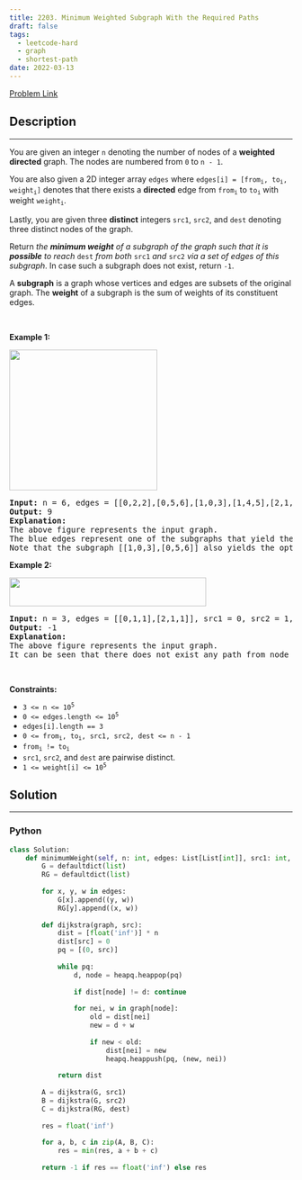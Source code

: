 ```yaml
---
title: 2203. Minimum Weighted Subgraph With the Required Paths
draft: false
tags: 
  - leetcode-hard
  - graph
  - shortest-path
date: 2022-03-13
---
```


[Problem Link](https://leetcode.com/problems/minimum-weighted-subgraph-with-the-required-paths/)

## Description

---
<p>You are given an integer <code>n</code> denoting the number of nodes of a <strong>weighted directed</strong> graph. The nodes are numbered from <code>0</code> to <code>n - 1</code>.</p>

<p>You are also given a 2D integer array <code>edges</code> where <code>edges[i] = [from<sub>i</sub>, to<sub>i</sub>, weight<sub>i</sub>]</code> denotes that there exists a <strong>directed</strong> edge from <code>from<sub>i</sub></code> to <code>to<sub>i</sub></code> with weight <code>weight<sub>i</sub></code>.</p>

<p>Lastly, you are given three <strong>distinct</strong> integers <code>src1</code>, <code>src2</code>, and <code>dest</code> denoting three distinct nodes of the graph.</p>

<p>Return <em>the <strong>minimum weight</strong> of a subgraph of the graph such that it is <strong>possible</strong> to reach</em> <code>dest</code> <em>from both</em> <code>src1</code> <em>and</em> <code>src2</code> <em>via a set of edges of this subgraph</em>. In case such a subgraph does not exist, return <code>-1</code>.</p>

<p>A <strong>subgraph</strong> is a graph whose vertices and edges are subsets of the original graph. The <strong>weight</strong> of a subgraph is the sum of weights of its constituent edges.</p>

<p>&nbsp;</p>
<p><strong class="example">Example 1:</strong></p>
<img alt="" src="https://assets.leetcode.com/uploads/2022/02/17/example1drawio.png" style="width: 263px; height: 250px;" />
<pre>
<strong>Input:</strong> n = 6, edges = [[0,2,2],[0,5,6],[1,0,3],[1,4,5],[2,1,1],[2,3,3],[2,3,4],[3,4,2],[4,5,1]], src1 = 0, src2 = 1, dest = 5
<strong>Output:</strong> 9
<strong>Explanation:</strong>
The above figure represents the input graph.
The blue edges represent one of the subgraphs that yield the optimal answer.
Note that the subgraph [[1,0,3],[0,5,6]] also yields the optimal answer. It is not possible to get a subgraph with less weight satisfying all the constraints.
</pre>

<p><strong class="example">Example 2:</strong></p>
<img alt="" src="https://assets.leetcode.com/uploads/2022/02/17/example2-1drawio.png" style="width: 350px; height: 51px;" />
<pre>
<strong>Input:</strong> n = 3, edges = [[0,1,1],[2,1,1]], src1 = 0, src2 = 1, dest = 2
<strong>Output:</strong> -1
<strong>Explanation:</strong>
The above figure represents the input graph.
It can be seen that there does not exist any path from node 1 to node 2, hence there are no subgraphs satisfying all the constraints.
</pre>

<p>&nbsp;</p>
<p><strong>Constraints:</strong></p>

<ul>
	<li><code>3 &lt;= n &lt;= 10<sup>5</sup></code></li>
	<li><code>0 &lt;= edges.length &lt;= 10<sup>5</sup></code></li>
	<li><code>edges[i].length == 3</code></li>
	<li><code>0 &lt;= from<sub>i</sub>, to<sub>i</sub>, src1, src2, dest &lt;= n - 1</code></li>
	<li><code>from<sub>i</sub> != to<sub>i</sub></code></li>
	<li><code>src1</code>, <code>src2</code>, and <code>dest</code> are pairwise distinct.</li>
	<li><code>1 &lt;= weight[i] &lt;= 10<sup>5</sup></code></li>
</ul>


## Solution

---
### Python
``` py title='minimum-weighted-subgraph-with-the-required-paths'
class Solution:
    def minimumWeight(self, n: int, edges: List[List[int]], src1: int, src2: int, dest: int) -> int:
        G = defaultdict(list)
        RG = defaultdict(list)
        
        for x, y, w in edges:
            G[x].append((y, w))
            RG[y].append((x, w))
        
        def dijkstra(graph, src):
            dist = [float('inf')] * n
            dist[src] = 0
            pq = [(0, src)]
            
            while pq:
                d, node = heapq.heappop(pq)
                
                if dist[node] != d: continue
                
                for nei, w in graph[node]:
                    old = dist[nei]
                    new = d + w
                    
                    if new < old:
                        dist[nei] = new
                        heapq.heappush(pq, (new, nei))
            
            return dist
        
        A = dijkstra(G, src1)
        B = dijkstra(G, src2)
        C = dijkstra(RG, dest)
        
        res = float('inf')
        
        for a, b, c in zip(A, B, C):
            res = min(res, a + b + c)
        
        return -1 if res == float('inf') else res
            
            
```

